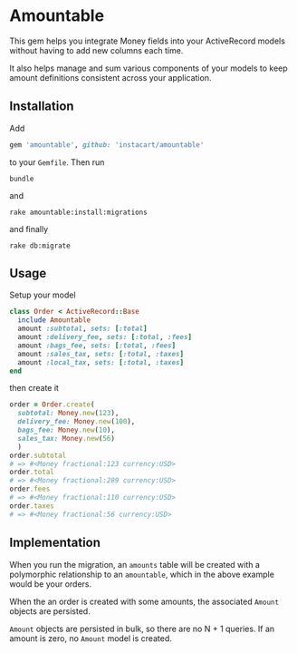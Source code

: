 # Amountable

This gem helps you integrate Money fields into your ActiveRecord models without having to add new columns each time.

It also helps manage and sum various components of your models to keep amount definitions consistent across your application.

## Installation

Add

```ruby
gem 'amountable', github: 'instacart/amountable'
```

to your `Gemfile`. Then run

```shell
bundle
```

and

```shell
rake amountable:install:migrations
```

and finally

```shell
rake db:migrate
```

## Usage

Setup your model

```ruby
class Order < ActiveRecord::Base
  include Amountable
  amount :subtotal, sets: [:total]
  amount :delivery_fee, sets: [:total, :fees]
  amount :bags_fee, sets: [:total, :fees]
  amount :sales_tax, sets: [:total, :taxes]
  amount :local_tax, sets: [:total, :taxes]
end
```

then create it

```ruby
order = Order.create(
  subtotal: Money.new(123),
  delivery_fee: Money.new(100),
  bags_fee: Money.new(10),
  sales_tax: Money.new(56)
  )
order.subtotal
# => #<Money fractional:123 currency:USD>
order.total
# => #<Money fractional:289 currency:USD>
order.fees
# => #<Money fractional:110 currency:USD>
order.taxes
# => #<Money fractional:56 currency:USD>
```

## Implementation

When you run the migration, an `amounts` table will be created with a polymorphic relationship to an `amountable`, which in the above example would be your orders.

When the an order is created with some amounts, the associated `Amount` objects are persisted.

`Amount` objects are persisted in bulk, so there are no N + 1 queries. If an amount is zero, no `Amount` model is created.
